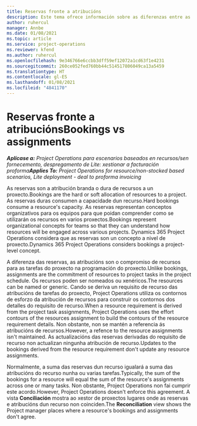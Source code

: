 ```yaml
---
title: Reservas fronte a atribucións
description: Este tema ofrece información sobre as diferenzas entre as reservas de recursos e as atribucións de recursos.
author: ruhercul
manager: Annbe
ms.date: 01/08/2021
ms.topic: article
ms.service: project-operations
ms.reviewer: kfend
ms.author: ruhercul
ms.openlocfilehash: 9e346766e6ccbb3dff59ef12072a1cd63f1e4231
ms.sourcegitcommit: 260ce052fed760bb44c514517806049ca13a5459
ms.translationtype: HT
ms.contentlocale: gl-ES
ms.lasthandoff: 01/08/2021
ms.locfileid: "4841170"
---
```

# <a name="bookings-vs-assignments"></a><span data-ttu-id="77009-103">Reservas fronte a atribucións</span><span class="sxs-lookup"><span data-stu-id="77009-103">Bookings vs assignments</span></span>

<span data-ttu-id="77009-104">_**Aplícase a:** Project Operations para escenarios baseados en recursos/sen fornecemento, despregamento de Lite: xestionar a facturación proforma_</span><span class="sxs-lookup"><span data-stu-id="77009-104">_**Applies To:** Project Operations for resource/non-stocked based scenarios, Lite deployment - deal to proforma invoicing_</span></span>

<span data-ttu-id="77009-105">As reservas son a atribución branda o dura de recursos a un proxecto.</span><span class="sxs-lookup"><span data-stu-id="77009-105">Bookings are the hard or soft allocation of resources to a project.</span></span> <span data-ttu-id="77009-106">As reservas duras consumen a capacidade dun recurso.</span><span class="sxs-lookup"><span data-stu-id="77009-106">Hard bookings consume a resource's capacity.</span></span> <span data-ttu-id="77009-107">As reservas representan conceptos organizativos para os equipos para que poidan comprender como se utilizarán os recursos en varios proxectos.</span><span class="sxs-lookup"><span data-stu-id="77009-107">Bookings represent organizational concepts for teams so that they can understand how resources will be engaged across various projects.</span></span> <span data-ttu-id="77009-108">Dynamics 365 Project Operations considera que as reservas son un concepto a nivel de proxecto.</span><span class="sxs-lookup"><span data-stu-id="77009-108">Dynamics 365 Project Operations considers bookings a project-level concept.</span></span> 

<span data-ttu-id="77009-109">A diferenza das reservas, as atribucións son o compromiso de recursos para as tarefas do proxecto na programación do proxecto.</span><span class="sxs-lookup"><span data-stu-id="77009-109">Unlike bookings, assignments are the commitment of resources to project tasks in the project schedule.</span></span> <span data-ttu-id="77009-110">Os recursos poden ser nomeados ou xenéricos.</span><span class="sxs-lookup"><span data-stu-id="77009-110">The resources can be named or generic.</span></span>  <span data-ttu-id="77009-111">Cando se deriva un requisito de recurso das atribucións de tarefas do proxecto, Project Operations utiliza os contornos de esforzo da atribución de recursos para construír os contornos dos detalles do requisito de recurso.</span><span class="sxs-lookup"><span data-stu-id="77009-111">When a resource requirement is derived from the project task assignments, Project Operations uses the effort contours of the resources assignment to build the contours of the resource requirement details.</span></span> <span data-ttu-id="77009-112">Non obstante, non se mantén a referencia ás atribucións de recursos.</span><span class="sxs-lookup"><span data-stu-id="77009-112">However, a refence to the resource assignments isn't maintained.</span></span> <span data-ttu-id="77009-113">As actualizacións das reservas derivadas do requisito de recurso non actualizan ningunha atribución de recurso.</span><span class="sxs-lookup"><span data-stu-id="77009-113">Updates to the bookings derived from the resource requirement don't update any resource assignments.</span></span>

<span data-ttu-id="77009-114">Normalmente, a suma das reservas dun recurso igualará a suma das atribucións do recurso nunha ou varias tarefas.</span><span class="sxs-lookup"><span data-stu-id="77009-114">Typically, the sum of the bookings for a resource will equal the sum of the resource's assignments across one or many tasks.</span></span> <span data-ttu-id="77009-115">Non obstante, Project Operations non fai cumprir este acordo.</span><span class="sxs-lookup"><span data-stu-id="77009-115">However, Project Operations doesn't enforce this agreement.</span></span> <span data-ttu-id="77009-116">A vista **Conciliación** mostra ao xestor de proxectos lugares onde as reservas e atribucións dun recurso non coinciden.</span><span class="sxs-lookup"><span data-stu-id="77009-116">The **Reconciliation** view shows the Project manager places where a resource's bookings and assignments don't agree.</span></span>


